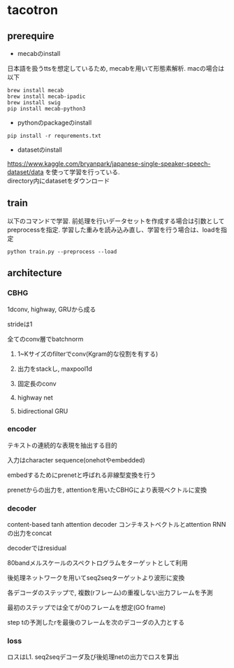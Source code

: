 # tacotron
## prerequire

- mecabのinstall

日本語を扱うttsを想定しているため, mecabを用いて形態素解析. macの場合は以下

```bash:
brew install mecab
brew install mecab-ipadic
brew install swig
pip install mecab-python3
```

- pythonのpackageのinstall

```bash:
pip install -r requrements.txt
```

- datasetのinstall

https://www.kaggle.com/bryanpark/japanese-single-speaker-speech-dataset/data を使って学習を行っている.  
directory内にdatasetをダウンロード


## train

以下のコマンドで学習. 前処理を行いデータセットを作成する場合は引数としてpreprocessを指定. 学習した重みを読み込み直し、学習を行う場合は、loadを指定

```bash:
python train.py --preprocess --load
```

## architecture

### CBHG

1dconv, highway, GRUから成る

strideは1

全てのconv層でbatchnorm

1. 1~Kサイズのfilterでconv(Kgram的な役割を有する)

2. 出力をstackし, maxpool1d
3. 固定長のconv
4. highway net
5. bidirectional GRU

### encoder

テキストの連続的な表現を抽出する目的

入力はcharacter sequence(onehotやembedded)

embedするためにprenetと呼ばれる非線型変換を行う

prenetからの出力を, attentionを用いたCBHGにより表現ベクトルに変換

### decoder
content-based tanh attention decoder
コンテキストベクトルとattention RNNの出力をconcat

decoderではresidual

80bandメルスケールのスペクトログラムをターゲットとして利用

後処理ネットワークを用いてseq2seqターゲットより波形に変換

各デコーダのステップで, 複数(rフレーム)の重複しない出力フレームを予測

最初のステップでは全てが0のフレームを想定(GO frame)

step tの予測したrを最後のフレームを次のデコーダの入力とする

### loss
ロスはL1. seq2seqデコーダ及び後処理netの出力でロスを算出


